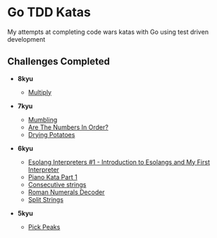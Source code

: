 # Go TDD Katas

My attempts at completing code wars katas with Go using test driven development

## Challenges Completed

- **8kyu**

  - [Multiply](https://www.codewars.com/kata/50654ddff44f800200000004)

- **7kyu**

  - [Mumbling](https://www.codewars.com/kata/mumbling)
  - [Are The Numbers In Order?](https://www.codewars.com/kata/are-the-numbers-in-order/train/go)
  - [Drying Potatoes](https://www.codewars.com/kata/drying-potatoes/train/go)

- **6kyu**

  - [Esolang Interpreters #1 - Introduction to Esolangs and My First Interpreter](https://www.codewars.com/kata/586dd26a69b6fd46dd0000c0)
  - [Piano Kata Part 1](https://www.codewars.com/kata/piano-kata-part-1/train/go)
  - [Consecutive strings](https://www.codewars.com/kata/consecutive-strings/train/go)
  - [Roman Numerals Decoder](https://www.codewars.com/kata/roman-numerals-decoder/train/go)
  - [Split Strings](https://www.codewars.com/kata/split-strings)

- **5kyu**
  - [Pick Peaks](https://www.codewars.com/kata/pick-peaks/go)
